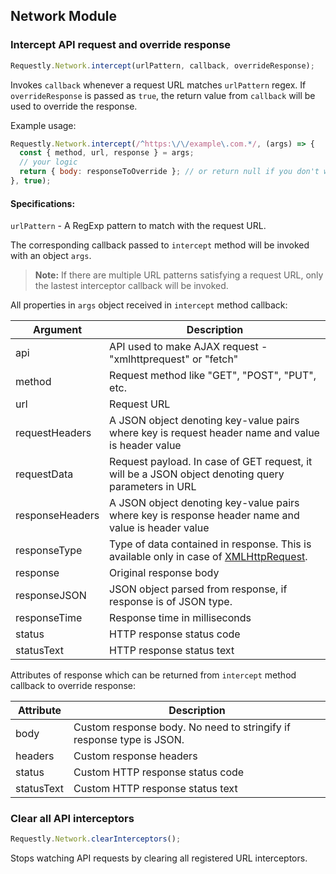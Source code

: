 ## Network Module

### Intercept API request and override response

```javascript
Requestly.Network.intercept(urlPattern, callback, overrideResponse);
```

Invokes `callback` whenever a request URL matches `urlPattern` regex. 
If `overrideResponse` is passed as `true`, the return value from `callback` will be used to override the response.

Example usage:
```javascript
Requestly.Network.intercept(/^https:\/\/example\.com.*/, (args) => {
  const { method, url, response } = args;
  // your logic 
  return { body: responseToOverride }; // or return null if you don't want to override response in some case
}, true);
```

#### Specifications:

`urlPattern` - A RegExp pattern to match with the request URL.

The corresponding callback passed to `intercept` method will be invoked with an object `args`.

> **Note:**
> If there are multiple URL patterns satisfying a request URL, only the lastest interceptor callback will be invoked.

All properties in `args` object received in `intercept` method callback:

| Argument | Description |
| -------- | ----------- |
| api | API used to make AJAX request - "xmlhttprequest" or "fetch" |
| method | Request method like "GET", "POST", "PUT", etc. |
| url | Request URL |
| requestHeaders | A JSON object denoting key-value pairs where key is request header name and value is header value |
| requestData | Request payload. In case of GET request, it will be a JSON object denoting query parameters in URL |
| responseHeaders | A JSON object denoting key-value pairs where key is response header name and value is header value |
| responseType | Type of data contained in response. This is available only in case of [XMLHttpRequest](https://developer.mozilla.org/en-US/docs/Web/API/XMLHttpRequest/responseType).
| response | Original response body |
| responseJSON | JSON object parsed from response, if response is of JSON type.  |
| responseTime | Response time in milliseconds |
| status | HTTP response status code |
| statusText | HTTP response status text |

Attributes of response which can be returned from `intercept` method callback to override response:

| Attribute | Description |
| --------- | ----------- |
| body | Custom response body. No need to stringify if response type is JSON. |
| headers | Custom response headers |
| status | Custom HTTP response status code |
| statusText | Custom HTTP response status text |

### Clear all API interceptors

```javascript
Requestly.Network.clearInterceptors();
```
Stops watching API requests by clearing all registered URL interceptors.
